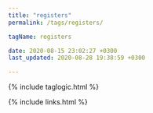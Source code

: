 ```yaml
---
title: "registers"
permalink: /tags/registers/

tagName: registers

date: 2020-08-15 23:02:27 +0300
last_updated: 2020-08-28 19:38:59 +0300

---
```


{% include taglogic.html %}

{% include links.html %}
